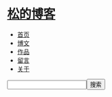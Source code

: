 <!-- header -->
<div id="header">
      <a href="/" target="_self"><h1 id="name">松的博客</h1></a>
      <ul class="nav">
          <a href="/" target="_self"><li>首页</li></a>
          <a href="/page.html" target="_self"><li>博文</li></a>
          <a href="/production.html" target="_self"><li>作品</li></a>
          <a href="/message.html" target="_self"><li>留言</li></a>
          <a href="/about.html" target="_self"><li>关于</li></a>
      </ul>
      <div id="search">
       <script type="text/javascript">
			function searchSubmit(){
				var s_keyword = document.getElementById("search_name").value; 
				if(s_keyword == '' || s_keyword == '搜索'){
				    alert("请输入您想搜索的关键词");
				    return false;
			    }
			}
			</script>
      <form method="post" action="#" name="c_search">
      <input type="text" id="search_text" name="search_text" onfocus="if(this.value == '搜索') {this.value = '';}" onblur="if (this.value == '') {this.value = '搜索';}" /><input type="submit" id="search_button" name="search_button" value="搜索" /></input></input>
      </form>
      </div>
    </div>
<!-- /header -->
